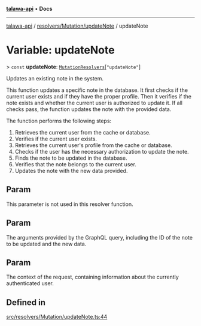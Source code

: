 [**talawa-api**](../../../../README.md) • **Docs**

***

[talawa-api](../../../../modules.md) / [resolvers/Mutation/updateNote](../README.md) / updateNote

# Variable: updateNote

\> `const` **updateNote**: [`MutationResolvers`](../../../../types/generatedGraphQLTypes/type-aliases/MutationResolvers.md)\[`"updateNote"`\]

Updates an existing note in the system.

This function updates a specific note in the database. It first checks if the current user
exists and if they have the proper profile. Then it verifies if the note exists and whether
the current user is authorized to update it. If all checks pass, the function updates the note
with the provided data.

The function performs the following steps:
1. Retrieves the current user from the cache or database.
2. Verifies if the current user exists.
3. Retrieves the current user's profile from the cache or database.
4. Checks if the user has the necessary authorization to update the note.
5. Finds the note to be updated in the database.
6. Verifies that the note belongs to the current user.
7. Updates the note with the new data provided.

## Param

This parameter is not used in this resolver function.

## Param

The arguments provided by the GraphQL query, including the ID of the note to be updated and the new data.

## Param

The context of the request, containing information about the currently authenticated user.

## Defined in

[src/resolvers/Mutation/updateNote.ts:44](https://github.com/PalisadoesFoundation/talawa-api/blob/0e711c6a6b57f55ab5776fc9c8edfc5ebc0b3d70/src/resolvers/Mutation/updateNote.ts#L44)
